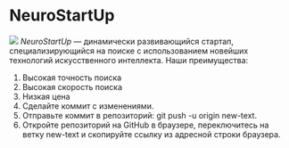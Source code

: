 
# NeuroStartUp
![](https://netology-code.github.io/git-homeworks/introduction/assets/logo.png)
*NeuroStartUp* — динамически развивающийся стартап, специализирующийся на поиске с использованием новейших технологий искусственного интеллекта.
Наши преимущества:
1. Высокая точность поиска
2. Высокая скорость поиска
3. Низкая цена
4. Сделайте коммит с изменениями.
5. Отправьте коммит в репозиторий: git push -u origin new-text.
6. Откройте репозиторий на GitHub в браузере, переключитесь на ветку new-text и скопируйте ссылку из адресной строки браузера.